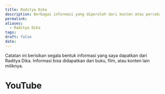 ```yaml
---
title: Raditya Dika
description: Berbagai informasi yang diperoleh dari konten atau percakapan Raditya Dika.
permalink: 
aliases:
  - Raditya Dika
tags: 
draft: false
date:
---
```

Catatan ini berisikan segala bentuk informasi yang saya dapatkan dari Raditya Dika. Informasi bisa didapatkan dari buku, film, atau konten lain miliknya. 

# YouTube
